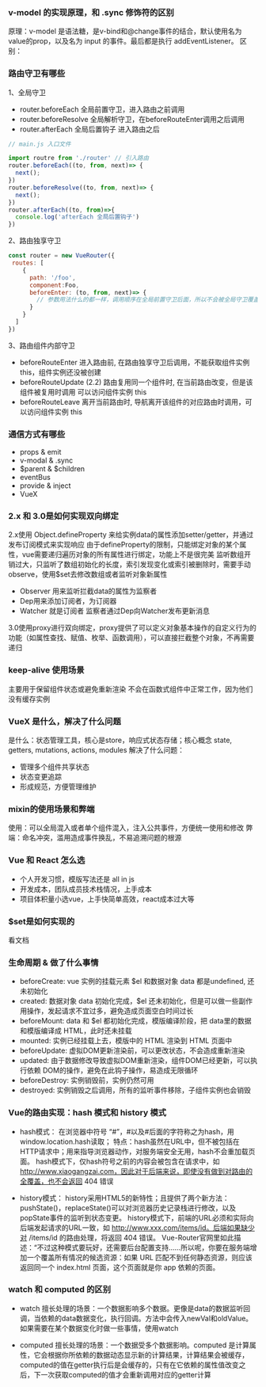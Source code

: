 ### v-model 的实现原理，和 .sync 修饰符的区别
原理：v-model 是语法糖，是v-bind和@change事件的结合，默认使用名为value的prop，以及名为 input 的事件。最后都是执行 addEventListener。
区别：


### 路由守卫有哪些
1、全局守卫
- router.beforeEach 全局前置守卫，进入路由之前调用
- router.beforeResolve 全局解析守卫，在beforeRouteEnter调用之后调用
- router.afterEach 全局后置钩子 进入路由之后
```js
// main.js 入口文件

import routre from './router' // 引入路由
router.beforeEach((to, from, next)=> {
  next();
})
router.beforeResolve((to, from, next)=> {
  next();
})
router.afterEach((to, from)=>{
  console.log('afterEach 全局后置钩子')
})

```

2、路由独享守卫
```js
const router = new VueRouter({
 routes: [
    {
      path: '/foo', 
      component:Foo,
      beforeEnter: (to, from, next)=> {
        // 参数用法什么的都一样，调用顺序在全局前置守卫后面，所以不会被全局守卫覆盖  
      }
    }
  ]
})
```
3、路由组件内部守卫
-  beforeRouteEnter 进入路由前, 在路由独享守卫后调用，不能获取组件实例 this，组件实例还没被创建
-  beforeRouteUpdate (2.2) 路由复用同一个组件时, 在当前路由改变，但是该组件被复用时调用 可以访问组件实例 this
-  beforeRouteLeave 离开当前路由时, 导航离开该组件的对应路由时调用，可以访问组件实例 this


### 通信方式有哪些
- props & emit
- v-modal & .sync
- $parent & $children
- eventBus
- provide & inject
- VueX

### 2.x 和 3.0是如何实现双向绑定
2.x使用 Object.defineProperty 来给实例data的属性添加setter/getter，并通过发布订阅模式来实现响应
由于defineProperty的限制，只能绑定对象的某个属性，vue需要递归遍历对象的所有属性进行绑定，功能上不是很完美
监听数组开销过大，只监听了数组初始化的长度，索引发现变化或索引被删除时，需要手动observe，使用$set去修改数组或者监听对象新属性
- Observer 用来监听拦截data的属性为监察者
- Dep用来添加订阅者，为订阅器
- Watcher 就是订阅者
监察者通过Dep向Watcher发布更新消息

3.0使用proxy进行双向绑定，proxy提供了可以定义对象基本操作的自定义行为的功能（如属性查找、赋值、枚举、函数调用），可以直接拦截整个对象，不再需要递归


### keep-alive 使用场景
主要用于保留组件状态或避免重新渲染
不会在函数式组件中正常工作，因为他们没有缓存实例


### VueX 是什么，解决了什么问题
是什么：状态管理工具，核心是store，响应式状态存储；核心概念 state, getters, mutations, actions, modules
解决了什么问题： 
- 管理多个组件共享状态
- 状态变更追踪
- 形成规范，方便管理维护


### mixin的使用场景和弊端
使用：可以全局混入或者单个组件混入，注入公共事件，方便统一使用和修改
弊端：命名冲突，滥用造成事件换乱，不易追溯问题的根源


### Vue 和 React 怎么选
- 个人开发习惯，模版写法还是 all in js
- 开发成本，团队成员技术栈情况，上手成本
- 项目体积量小选vue，上手快简单高效，react成本过大等


### $set是如何实现的
看文档

### 生命周期 & 做了什么事情
- beforeCreate: vue 实例的挂载元素 $el 和数据对象 data 都是undefined, 还未初始化
- created: 数据对象 data 初始化完成，$el 还未初始化，但是可以做一些副作用操作，发起请求不宜过多，避免造成页面空白时间过长
- beforeMount: data 和 $el 都初始化完成，模版编译阶段，把 data里的数据和模版编译成 HTML，此时还未挂载
- mounted: 实例已经挂载上去，模版中的 HTML 渲染到 HTML 页面中
- beforeUpdate: 虚拟DOM更新渲染前，可以更改状态，不会造成重新渲染
- updated: 由于数据修改导致虚拟DOM重新渲染，组件DOM已经更新，可以执行依赖 DOM的操作，避免在此钩子操作，易造成无限循环
- beforeDestroy: 实例销毁前，实例仍然可用
- destroyed: 实例销毁之后调用，所有的监听事件移除，子组件实例也会销毁


### Vue的路由实现：hash 模式和 history 模式

- hash模式：
在浏览器中符号 “#”，#以及#后面的字符称之为hash，用window.location.hash读取；
特点：hash虽然在URL中，但不被包括在HTTP请求中；用来指导浏览器动作，对服务端安全无用，hash不会重加载页面。
hash模式下，仅hash符号之前的内容会被包含在请求中，如 http://www.xiaogangzai.com，因此对于后端来说，即使没有做到对路由的全覆盖，也不会返回 404 错误

- history模式：
history采用HTML5的新特性；且提供了两个新方法：pushState()，replaceState()可以对浏览器历史记录栈进行修改，以及popState事件的监听到状态变更。
history模式下，前端的URL必须和实际向后端发起请求的URL一致，如 http://www.xxx.com/items/id。后端如果缺少对 /items/id 的路由处理，将返回 404 错误。
Vue-Router官网里如此描述：“不过这种模式要玩好，还需要后台配置支持……所以呢，你要在服务端增加一个覆盖所有情况的候选资源：如果 URL 匹配不到任何静态资源，则应该返回同一个 index.html 页面，这个页面就是你 app 依赖的页面。


### watch 和 computed 的区别
-  watch 擅长处理的场景：一个数据影响多个数据。更像是data的数据监听回调，当依赖的data数据变化，执行回调。方法中会传入newVal和oldValue。如果需要在某个数据变化时做一些事情，使用watch

-  computed 擅长处理的场景：一个数据受多个数据影响。computed 是计算属性，它会根据你所依赖的数据动态显示新的计算结果，计算结果会被缓存，computed的值在getter执行后是会缓存的，只有在它依赖的属性值改变之后，下一次获取computed的值才会重新调用对应的getter计算
